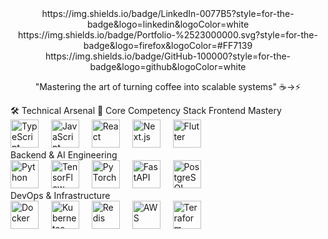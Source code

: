 <div align="center">
https://img.shields.io/badge/LinkedIn-0077B5?style=for-the-badge&logo=linkedin&logoColor=white
https://img.shields.io/badge/Portfolio-%2523000000.svg?style=for-the-badge&logo=firefox&logoColor=#FF7139
https://img.shields.io/badge/GitHub-100000?style=for-the-badge&logo=github&logoColor=white

"Mastering the art of turning coffee into scalable systems" ☕→⚡

</div>
🛠 Technical Arsenal
🎯 Core Competency Stack
Frontend Mastery
<div align="left"> <img src="https://cdn.jsdelivr.net/gh/devicons/devicon/icons/typescript/typescript-original.svg" height="45" title="TypeScript" /> <img width="12" /> <img src="https://cdn.jsdelivr.net/gh/devicons/devicon/icons/javascript/javascript-original.svg" height="45" title="JavaScript" /> <img width="12" /> <img src="https://cdn.jsdelivr.net/gh/devicons/devicon/icons/react/react-original.svg" height="45" title="React" /> <img width="12" /> <img src="https://cdn.jsdelivr.net/gh/devicons/devicon/icons/nextjs/nextjs-original.svg" height="45" title="Next.js" /> <img width="12" /> <img src="https://cdn.jsdelivr.net/gh/devicons/devicon/icons/flutter/flutter-original.svg" height="45" title="Flutter" /> </div>
Backend & AI Engineering
<div align="left"> <img src="https://cdn.jsdelivr.net/gh/devicons/devicon/icons/python/python-original.svg" height="45" title="Python" /> <img width="12" /> <img src="https://cdn.jsdelivr.net/gh/devicons/devicon/icons/tensorflow/tensorflow-original.svg" height="45" title="TensorFlow" /> <img width="12" /> <img src="https://cdn.jsdelivr.net/gh/devicons/devicon/icons/pytorch/pytorch-original.svg" height="45" title="PyTorch" /> <img width="12" /> <img src="https://cdn.jsdelivr.net/gh/devicons/devicon/icons/fastapi/fastapi-original.svg" height="45" title="FastAPI" /> <img width="12" /> <img src="https://cdn.jsdelivr.net/gh/devicons/devicon/icons/postgresql/postgresql-original.svg" height="45" title="PostgreSQL" /> </div>
DevOps & Infrastructure
<div align="left"> <img src="https://cdn.jsdelivr.net/gh/devicons/devicon/icons/docker/docker-original.svg" height="45" title="Docker" /> <img width="12" /> <img src="https://cdn.jsdelivr.net/gh/devicons/devicon/icons/kubernetes/kubernetes-plain.svg" height="45" title="Kubernetes" /> <img width="12" /> <img src="https://cdn.jsdelivr.net/gh/devicons/devicon/icons/redis/redis-original.svg" height="45" title="Redis" /> <img width="12" /> <img src="https://cdn.jsdelivr.net/gh/devicons/devicon/icons/amazonwebservices/amazonwebservices-original.svg" height="45" title="AWS" /> <img width="12" /> <img src="https://cdn.jsdelivr.net/gh/devicons/devicon/icons/terraform/terraform-original.svg" height="45" title="Terraform" /> </div>
